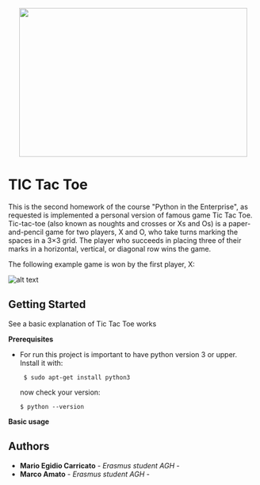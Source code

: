 <p align="center">
  <img width="460" height="300" src="https://camo.githubusercontent.com/ee91ac3c9f5ad840ebf70b54284498fe0e6ddb92/68747470733a2f2f7777772e74656e736f72666c6f772e6f72672f696d616765732f74665f6c6f676f5f7472616e73702e706e67">
</p>

# TIC Tac Toe

This is the second homework of the course "Python in the Enterprise", as requested is implemented a personal version of famous game Tic Tac Toe.    
Tic-tac-toe (also known as noughts and crosses or Xs and Os) is a paper-and-pencil game for two players, X and O, who take turns marking the spaces in a 3×3 grid. The player who succeeds in placing three of their marks in a horizontal, vertical, or diagonal row wins the game.

The following example game is won by the first player, X:

![alt text]( https://upload.wikimedia.org/wikipedia/commons/1/1b/Tic-tac-toe-game-1.svg)


## Getting Started
See a basic explanation of Tic Tac Toe works

**Prerequisites**
* For run this project is important to have python version 3 or upper.                                                    
  Install it with:
  
  ```
   $ sudo apt-get install python3
  ```
  now check your version: 
  ```
  $ python --version
  ```


**Basic usage**

## Authors

* **Mario Egidio Carricato** - *Erasmus student AGH* - 
* **Marco Amato** - *Erasmus student AGH* - 

